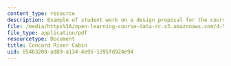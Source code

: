 ```yaml
---
content_type: resource
description: Example of student work on a design proposal for the course project.
file: /media/https%3A/open-learning-course-data-rc.s3.amazonaws.com/4-500-introduction-to-design-computing-fall-2008/054b3208ad89a1344e951395fd924e94_assn1_3.pdf
file_type: application/pdf
resourcetype: Document
title: Concord River Cabin
uid: 054b3208-ad89-a134-4e95-1395fd924e94
---
```

